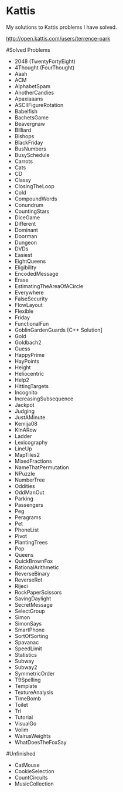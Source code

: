 # Kattis
My solutions to Kattis problems I have solved.

http://open.kattis.com/users/terrence-park

#Solved Problems
- 2048 (TwentyFortyEight)
- 4Thought (FourThought)
- Aaah
- ACM
- AlphabetSpam
- AnotherCandies
- Apaxiaaans
- ASCIIFigureRotation
- Babelfish
- BachetsGame
- Beavergnaw
- Billiard
- Bishops
- BlackFriday
- BusNumbers
- BusySchedule
- Carrots
- Cats
- CD
- Classy
- ClosingTheLoop
- Cold
- CompoundWords
- Conundrum
- CountingStars
- DiceGame
- Different
- Dominant
- Doorman
- Dungeon
- DVDs
- Easiest
- EightQueens
- Eligibility
- EncodedMessage
- Erase
- EstimatingTheAreaOfACircle
- Everywhere
- FalseSecurity
- FlowLayout
- Flexible
- Friday
- FunctionalFun
- GoblinGardenGuards [C++ Solution]
- Gold
- Goldbach2
- Guess
- HappyPrime
- HayPoints
- Height
- Heliocentric
- Help2
- HittingTargets
- Incognito
- IncreasingSubsequence
- Jackpot
- Judging
- JustAMinute
- Kemija08
- KInARow
- Ladder
- Lexicography
- LineUp
- MapTiles2
- MixedFractions
- NameThatPermutation
- NPuzzle
- NumberTree
- Oddities
- OddManOut
- Parking
- Passengers
- Peg
- Peragrams
- Pet
- PhoneList
- Pivot
- PlantingTrees
- Pop
- Queens
- QuickBrownFox
- RationalArithmetic
- ReverseBinary
- ReverseRot
- Rijeci
- RockPaperScissors
- SavingDaylight
- SecretMessage
- SelectGroup
- Simon
- SimonSays
- SmartPhone
- SortOfSorting
- Spavanac
- SpeedLimit
- Statistics
- Subway
- Subway2
- SymmetricOrder
- T9Spelling
- Template
- TextureAnalysis
- TimeBomb
- Toilet
- Tri
- Tutorial
- VisualGo
- Volim
- WalrusWeights
- WhatDoesTheFoxSay

#Unfinished
- CatMouse
- CookieSelection
- CountCircuits
- MusicCollection
